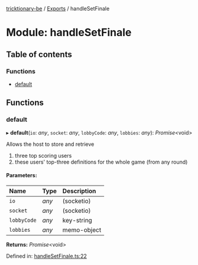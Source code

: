 [tricktionary-be](../README.md) / [Exports](../modules.md) / handleSetFinale

# Module: handleSetFinale

## Table of contents

### Functions

- [default](handlesetfinale.md#default)

## Functions

### default

▸ **default**(`io`: *any*, `socket`: *any*, `lobbyCode`: *any*, `lobbies`: *any*): *Promise*<void\>

Allows the host to store and retrieve

1) three top scoring users
2) these users' top-three definitions for the whole game (from any round)

#### Parameters:

Name | Type | Description |
:------ | :------ | :------ |
`io` | *any* | (socketio)   |
`socket` | *any* | (socketio)   |
`lobbyCode` | *any* | key-string   |
`lobbies` | *any* | memo-object    |

**Returns:** *Promise*<void\>

Defined in: [handleSetFinale.ts:22](https://github.com/story-squad/tricktionary-be/blob/d49f06c/src/sockets/handleSetFinale.ts#L22)
